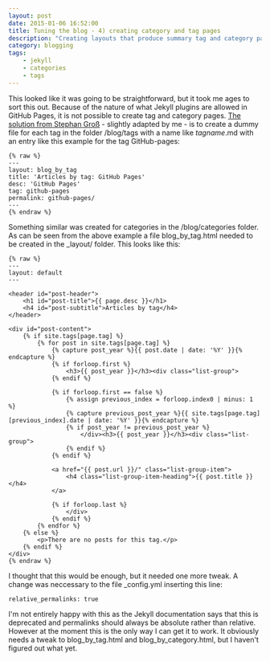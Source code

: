 ```yaml
---
layout: post
date: 2015-01-06 16:52:00
title: Tuning the blog - 4) creating category and tag pages
description: "Creating layouts that produce summary tag and category pages for a GitHub Pages blog"
category: blogging
tags: 
    - jekyll
    - categories
    - tags
---
```

 
This looked like it was going to be straightforward, but it took me ages to sort this out.   Because of the nature of what Jekyll plugins are allowed in GitHub Pages, it is not possible to create tag and category pages.  [The solution from Stephan Groß](http://www.minddust.com/post/tags-and-categories-on-github-pages/) - slightly adapted by me - is to create a dummy file for each tag in the folder /blog/tags with a name like *tagname*.md with an entry like this example for the tag GitHub-pages:

<div></div>  

    {% raw %}
    ---
    layout: blog_by_tag
    title: 'Articles by tag: GitHub Pages'
    desc: 'GitHub Pages'
    tag: github-pages
    permalink: github-pages/
    ---
    {% endraw %}


Something similar was created for categories in the /blog/categories folder.  As can be seen from the above example a file blog_by_tag.html needed to be created in the _layout/ folder.  This looks like this:

<div></div>

    {% raw %}
    ---
    layout: default
    ---
    
    <header id="post-header">
        <h1 id="post-title">{{ page.desc }}</h1>
        <h4 id="post-subtitle">Articles by tag</h4>
    </header>
    
    <div id="post-content">
        {% if site.tags[page.tag] %}
            {% for post in site.tags[page.tag] %}
                {% capture post_year %}{{ post.date | date: '%Y' }}{% endcapture %}
                {% if forloop.first %}
                    <h3>{{ post_year }}</h3><div class="list-group">
                {% endif %}
			    
                {% if forloop.first == false %}
                    {% assign previous_index = forloop.index0 | minus: 1 %}
                    {% capture previous_post_year %}{{ site.tags[page.tag][previous_index].date | date: '%Y' }}{% endcapture %}
                    {% if post_year != previous_post_year %}
                        </div><h3>{{ post_year }}</h3><div class="list-group">
                    {% endif %}
                {% endif %}
			    
                <a href="{{ post.url }}/" class="list-group-item">
                    <h4 class="list-group-item-heading">{{ post.title }}</h4>
                </a>
    
                {% if forloop.last %}
                    </div>
                {% endif %}
            {% endfor %}
        {% else %}
            <p>There are no posts for this tag.</p>
        {% endif %}
    </div>
    {% endraw %}
    

I thought that this would be enough, but it needed one more tweak.  A change was neccessary to the file _config.yml inserting this line:

    relative_permalinks: true
    
I'm not entirely happy with this as the Jekyll documentation says that this is deprecated and permalinks should always be absolute rather than relative.  However at the moment this is the only way I can get it to work.  It obviously needs a tweak to blog_by_tag.html and blog_by_category.html, but I haven't figured out what yet.
